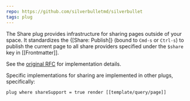 ```yaml
---
repo: https://github.com/silverbulletmd/silverbullet
tags: plug
---
```

The Share plug provides infrastructure for sharing pages outside of your space. It standardizes the {[Share: Publish]} (bound to `Cmd-s` or `Ctrl-s`) to publish the current page to all share providers specified under the `$share` key in [[Frontmatter]].

See the [original RFC](https://github.com/silverbulletmd/silverbullet/discussions/117) for implementation details.

Specific implementations for sharing are implemented in other plugs, specifically:
```query
plug where shareSupport = true render [[template/query/page]] 
```
